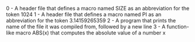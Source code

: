 0 - A header file that defines a macro named SIZE as an abbreviation for the token 1024
1 - A header file that defines a macro named PI as an abbreviation for the token 3.14159265359
2 - A program that prints the name of the file it was compiled from, followed by a new line
3 - A function-like macro ABS(x) that computes the absolute value of a number x
